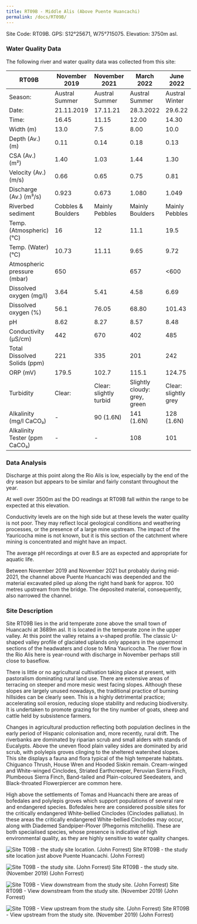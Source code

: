 ```yaml
---
title: RT09B - Middle Alis (Above Puente Huancachi)
permalink: /docs/RT09B/
---
```


Site Code: RT09B.  GPS: S12°25671, W75°715075. Elevation:
3750m asl.


### Water Quality Data

The following river and water quality data was collected from this site:

|     RT09B                            |     November 2019         |     November 2021             |     March 2022                      |     June 2022               |
|--------------------------------------|---------------------------|-------------------------------|-------------------------------------|-----------------------------|
|     Season:                          |     Austral Summer        |     Austral Summer            |     Austral Summer                  |     Austral Winter          |
|     Date:                            |     21.11.2019            |     17.11.21                  |     28.3.2022                       |     29.6.22                 |
|     Time:                            |     16.45                 |     11.15                     |     12.00                           |     14.30                   |
|     Width (m)                        |     13.0                  |     7.5                       |      8.00                           |     10.0                    |
|     Depth (Av.) (m)                  |     0.11                  |     0.14                      |      0.18                           |     0.13                    |
|     CSA (Av.) (m²)                   |     1.40                  |     1.03                      |      1.44                           |     1.30                    |
|     Velocity (Av.) (m/s)             |     0.66                  |     0.65                      |      0.75                           |     0.81                    |
|     Discharge (Av.) (m³/s)           |     0.923                 |     0.673                     |     1.080                           |     1.049                   |
|     Riverbed sediment                |     Cobbles & Boulders    |     Mainly Pebbles            |     Mainly Boulders                 |     Mainly Pebbles          |
|     Temp. (Atmospheric) (°C)         |     16                    |     12                        |     11.1                            |     19.5                    |
|     Temp. (Water) (°C)               |     10.73                 |     11.11                     |     9.65                            |     9.72                    |
|     Atmospheric pressure (mbar)      |     650                   |                               |     657                             |     <600                    |
|     Dissolved oxygen (mg/l)          |     3.64                  |     5.41                      |     4.58                            |     6.69                    |
|     Dissolved oxygen (%)             |     56.1                  |     76.05                     |     68.80                           |     101.43                  |
|     pH                               |     8.62                  |     8.27                      |     8.57                            |     8.48                    |
|     Conductivity (µS/cm)             |     442                   |     670                       |     402                             |     485                     |
|     Total Dissolved Solids (ppm)     |     221                   |     335                       |     201                             |     242                     |
|     ORP (mV)                         |     179.5                 |     102.7                     |     115.1                           |     124.75                  |
|     Turbidity                        |     Clear:                |     Clear: slightly turbid    |     Slightly cloudy: grey, green    |     Clear: slightly grey    |
|     Alkalinity (mg/l CaCO₃)          |     -                     |     90 (1.6N)                 |     141 (1.6N)                      |     128 (1.6N)              |
|     Alkalinity Tester (ppm CaCO₃)    |     -                     |     -                         |     108                             |     101                     |


### Data Analysis
Discharge at this point along the Rio Alis is low, especially by the end of the dry season but appears to be similar and fairly constant throughout the year.     

At well over 3500m asl the DO readings at RT09B fall within the range to be expected at this elevation.

Conductivity levels are on the high side but at these levels the water quality is not poor. They may reflect local geological conditions and weathering processes, or the presence of a large mine upstream. The impact of the Yauricocha mine is not known, but it is this section of the catchment where mining is concentrated and might have an impact.

The average pH recordings at over 8.5 are as expected and appropriate for aquatic life.

Between November 2019 and November 2021 but probably during mid-2021, the channel above Puente Huancachi was deepended and the material excavated piled up along the right hand bank for approx. 100 metres upstream from the bridge. The deposited material, consequently, also narrowed the channel.


### Site Description
Site RT09B lies in the arid temperate zone above the small town of Huancachi at 3689m asl. It is located in the temperate zone in the upper valley. At this point the valley retains a v-shaped profile. The classic U-shaped valley profile of glaciated uplands only appears in the uppermost sections of the headwaters and close to Mina Yauricocha. The river flow in the Rio Alis here is year-round with discharge in November perhaps still close to baseflow. 

There is little or no agricultural cultivation taking place at present, with pastoralism dominating rural land use. There are extensive areas of terracing on steeper and more mesic west facing slopes. Although these slopes are largely unused nowadays, the traditional practice of burning hillsides can be clearly seen. This is a highly detrimental practice; accelerating soil erosion, reducing slope stability and reducing biodiversity. It is undertaken to promote grazing for the tiny number of goats, sheep and cattle held by subsistence farmers.

Changes in agricultural production reflecting both population declines in the early period of Hispanic colonisation and, more recently, rural drift. The riverbanks are dominated by riparian scrub and small alders with stands of Eucalypts. Above the uneven flood plain valley sides are dominated by arid scrub, with polylepis groves clinging to the sheltered watershed slopes. This site displays a fauna and flora typical of the high temperate habitats. Chiguanco Thrush, House Wren and Hooded Siskin remain. Cream-winged and White-winged Cinclodes, Striated Earthcreeper, Peruvian Sierra Finch, Plumbeous Sierra Finch, Band-tailed and Plain-coloured Seedeaters, and Black-throated Flowerpiercer are common here.    

High above the settlements of Tomas and Huancachi there are areas of bofedales and polylepis groves which support populations of several rare and endangered species. Bofedales here are considered possible sites for the critically endangered White-bellied Cinclodes (Cinclodes palliatus). In these areas the critically endangered White-bellied Cinclodes may occur, along with Diademed Sandpiper-Plover (Phegornis mitchellii). These are both specialised species, whose presence is indicative of high environmental quality, as they are highly sensitive to water quality changes.


![Site T09B - the study site location. (John Forrest)](/assets/SiteDescriptions/T9/RT9BMiddleAlisvalley.jpg)
Site RT09B - the study site location just above Puente Huancachi. (John Forrest)


![Site T09B - the study site. (John Forrest)](/assets/SiteDescriptions/T9/T9BStudysite.JPG)
Site RT09B - the study site. (November 2019) (John Forrest)


![Site T09B - View downstream from the study site. (John Forrest)](/assets/SiteDescriptions/T9/T9BViewdownstream.JPG)
Site RT09B - View downstream from the study site. (November 2019) (John Forrest)


![Site T09B - View upstream from the study site. (John Forrest)](/assets/SiteDescriptions/T9/T9BViewupstream.JPG)
Site RT09B - View upstream from the study site. (November 2019) (John Forrest)


